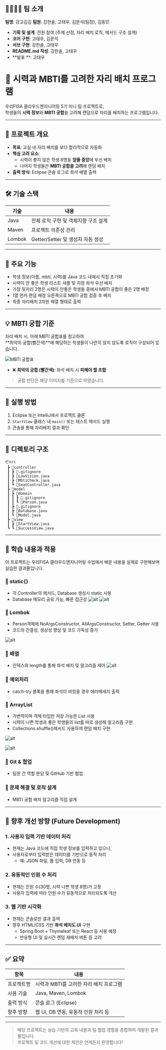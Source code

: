 

## 👨‍👩‍👧‍👦 팀 소개

**팀명**: 강고김김
**팀원**: 강한솔, 고태우, 김문석(팀장), 김동민

- **기획 및 설계**: 전원 참여 (주제 선정, 자리 배치 로직, 메서드 구조 설계)
- **코어 구현**: 고태우, 김문석
- **서브 구현**: 강한솔, 고태우
- **README.md 작성**: 강한솔, 고태우
- **발표 **: 고태우


# 👀 시력과 MBTI를 고려한 자리 배치 프로그램

우리FISA 클라우드엔지니어링 5기 미니 팀 프로젝트로,  
학생들의 **시력 정보**와 **MBTI 궁합**을 고려해 랜덤으로 자리를 배치하는 프로그램입니다.

---

## 📌 프로젝트 개요

- **목표**: 교실 내 자리 배치를 보다 합리적으로 자동화
- **핵심 고려 요소**:
  - 시력이 좋지 않은 학생 8명을 **앞줄 중앙**에 우선 배치
  - 나머지 학생들은 **MBTI 궁합을 고려**해 랜덤 배치
- **출력 방식**: Eclipse 콘솔 로그로 좌석 배열 출력

---

## 🛠 기술 스택

| 기술 | 내용 |
|------|------|
| Java | 전체 로직 구현 및 객체지향 구조 설계 |
| Maven | 프로젝트 의존성 관리 |
| Lombok | Getter/Setter 및 생성자 자동 생성 |

---

## 🔎 주요 기능

- 학생 정보(이름, mbti, 시력)를 Java 코드 내에서 직접 초기화
- 시력이 안 좋은 학생 리스트 셔플 및 지정 좌석 우선 배치
- 가장 뒷자리 2명은 시력이 안좋은 학생들 중에서 MBTI 궁합이 좋은 2명 배정
- 1열 먼저 랜덤 배정 오른쪽으로 MBTI 궁합 검증 후 배치
- 최종 자리배치 2차원 배열 형태로 출력

---

## 💡 MBTI 궁합 기준

자리 배치 시, 아래 MBTI 궁합표를 참고하여  
**최악의 궁합(빨간색)**에 해당하는 학생들이 나란히 앉지 않도록 로직이 구성되어 있습니다.

![MBTI 궁합표](./images/mbti.png)


- ❌ **최악의 궁합 (빨간색)**: 좌석 배치 시 **피해야 할 조합**

> 궁합 판단은 해당 이미지를 기준으로 하였습니다.

---

## 🧩 실행 방법

1. Eclipse 또는 IntelliJ에서 프로젝트 클론
2. `StartView` 클래스 내 `main()` 또는 테스트 메서드 실행
3. 콘솔을 통해 자리배치 결과 확인

---

## 📁 디렉토리 구조


```
📦src
 ┣ 📂controller
 ┃ ┣ 📜.gitignore
 ┃ ┣ 📜LowVision.java
 ┃ ┣ 📜MbtiCheck.java
 ┃ ┗ 📜SeatController.java
 ┣ 📂model
 ┃ ┣ 📂domain
 ┃ ┃ ┣ 📜.gitignore
 ┃ ┃ ┗ 📜Person.java
 ┃ ┣ 📜.gitignore
 ┃ ┣ 📜Database.java
 ┃ ┗ 📜Model.java
 ┣ 📂view
 ┃ ┣ 📜StartView.java
 ┗ ┗ 📜SuccessView.java
```


---

## 🧠 학습 내용과 적용

이 프로젝트는 우리FISA 클라우드엔지니어링 수업에서 배운 내용을 실제로 구현해보며 실습한 결과물입니다.

### 🔸 static{}
- 각 Controller의 메서드, Database 생성시 static 사용
- Database 메모리 공유 가능, 빠른 접근성
![alt](./images/static01.png)
![alt](./images/static02.png)


### 🔸 Lombok
- Person객체에 NoArgsConstructor, AllArgsConstructor, Setter, Getter 사용
- 코드의 간결성, 생상성 향상 및 코드 가독성 증가

  
![alt](./images/lombok.png)

### 🔸 배열
- 인덱스와 length를 통해 좌석 배치 및 알고리즘 제어
![alt](./images/array.png)

### 🔸 예외처리
- catch-try 블록을 통해 좌석이 비었을 경우 에러메세지 출력

### 🔸 ArrayList
- 가변적이며 객체 타입만 저장 가능한 List 사용
- 시력이 나쁜 학생과 좋은 학생들의 list를 따로 생성해 알고리즘 구현
- Collections.shuffle()메서드 사용하여 랜덤 배치 구현
  
![alt](./images/list01.png)
  
![alt](./images/list02.png)

### 🔸 Git & 협업
- 팀원 간 역할 분담 및 GitHub 기반 협업

### 🔸 문제 해결 및 로직 설계
- MBTI 궁합 배치 알고리즘 직접 설계


---

## 🔧 향후 개선 방향 (Future Development)

### 1. 사용자 입력 기반 데이터 처리
- 현재는 Java 코드에 직접 학생 정보를 입력하고 있으나,
- 사용자로부터 입력받은 데이터를 기반으로 동적 처리 
  - 예: JSON 파일, 폼 입력, DB 연동 등

### 2. 유동적인 인원 수 처리
- 현재는 인원 수(30명, 시력 나쁜 학생 8명)가 고정
- 사용자 입력에 따라 인원 수가 유동적으로 처리되도록 개선 

### 3. 웹 기반 시각화
- 현재는 콘솔로만 결과 출력
- 향후 HTML/CSS 기반 **좌석 배치도 UI** 구현
  - Spring Boot + Thymeleaf 또는 React 등 사용 예정
  - 반응형 UI 및 실시간 랜덤 재배치 버튼 등 고려

---

## ✅ 요약

| 항목 | 내용 |
|------|------|
| 프로젝트명 | 시력과 MBTI를 고려한 자리 배치 프로그램 |
| 사용 기술 | Java, Maven, Lombok |
| 출력 방식 | 콘솔 로그 (Eclipse) |
| 향후 방향 | 웹 UI, DB 연동, 유동적 인원 처리 등 |

---

> 해당 프로젝트는 실습 기반의 교육 내용과 팀 협업 경험을 종합하여 개발된 결과물입니다.  
> 프로젝트 및 코드 개선에 대한 제안은 언제든지 환영합니다!


